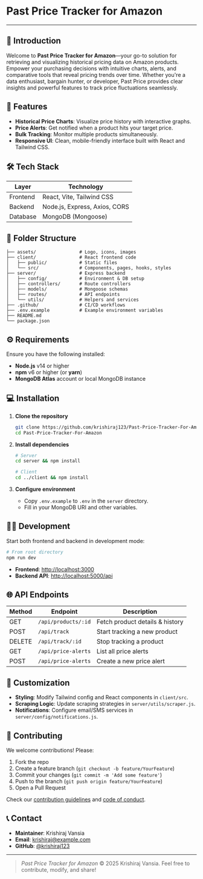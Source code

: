 # Past Price Tracker for Amazon
---

## 📖 Introduction

Welcome to **Past Price Tracker for Amazon**—your go-to solution for retrieving and visualizing historical pricing data on Amazon products. Empower your purchasing decisions with intuitive charts, alerts, and comparative tools that reveal pricing trends over time. Whether you're a data enthusiast, bargain hunter, or developer, Past Price provides clear insights and powerful features to track price fluctuations seamlessly.

## 🚀 Features

* **Historical Price Charts**: Visualize price history with interactive graphs.
* **Price Alerts**: Get notified when a product hits your target price.
* **Bulk Tracking**: Monitor multiple products simultaneously.
* **Responsive UI**: Clean, mobile-friendly interface built with React and Tailwind CSS.

## 🛠️ Tech Stack

| Layer      | Technology                    |
| ---------- | ----------------------------- |
| Frontend   | React, Vite, Tailwind CSS     |
| Backend    | Node.js, Express, Axios, CORS |
| Database   | MongoDB (Mongoose)            | 

## 📂 Folder Structure

```
├── assets/                # Logo, icons, images
├── client/                # React frontend code
│   ├── public/            # Static files
│   └── src/               # Components, pages, hooks, styles
├── server/                # Express backend
│   ├── config/            # Environment & DB setup
│   ├── controllers/       # Route controllers
│   ├── models/            # Mongoose schemas
│   ├── routes/            # API endpoints
│   └── utils/             # Helpers and services
├── .github/               # CI/CD workflows
├── .env.example           # Example environment variables
├── README.md
└── package.json
```

## ⚙️ Requirements

Ensure you have the following installed:

* **Node.js** v14 or higher
* **npm** v6 or higher (or **yarn**)
* **MongoDB Atlas** account or local MongoDB instance

## 💻 Installation

1. **Clone the repository**

   ```bash
   git clone https://github.com/krishiraj123/Past-Price-Tracker-For-Amazon.git
   cd Past-Price-Tracker-For-Amazon
   ```
2. **Install dependencies**

   ```bash
   # Server
   cd server && npm install

   # Client
   cd ../client && npm install
   ```
3. **Configure environment**

   * Copy `.env.example` to `.env` in the `server` directory.
   * Fill in your MongoDB URI and other variables.

## 🏃‍♂️ Development

Start both frontend and backend in development mode:

```bash
# From root directory
npm run dev
```

* **Frontend**: [http://localhost:3000](http://localhost:3000)
* **Backend API**: [http://localhost:5000/api](http://localhost:5000/api)

## 🌐 API Endpoints

| Method | Endpoint            | Description                     |
| ------ | ------------------- | ------------------------------- |
| GET    | `/api/products/:id` | Fetch product details & history |
| POST   | `/api/track`        | Start tracking a new product    |
| DELETE | `/api/track/:id`    | Stop tracking a product         |
| GET    | `/api/price-alerts` | List all price alerts           |
| POST   | `/api/price-alerts` | Create a new price alert        |

## 🎨 Customization

* **Styling**: Modify Tailwind config and React components in `client/src`.
* **Scraping Logic**: Update scraping strategies in `server/utils/scraper.js`.
* **Notifications**: Configure email/SMS services in `server/config/notifications.js`.

## 🤝 Contributing

We welcome contributions! Please:

1. Fork the repo
2. Create a feature branch (`git checkout -b feature/YourFeature`)
3. Commit your changes (`git commit -m 'Add some feature'`)
4. Push to the branch (`git push origin feature/YourFeature`)
5. Open a Pull Request

Check our [contribution guidelines](CONTRIBUTING.md) and [code of conduct](CODE_OF_CONDUCT.md).

## 📞 Contact

* **Maintainer**: Krishiraj Vansia
* **Email**: [krishiraj@example.com](mailto:krishiraj@example.com)
* **GitHub**: [@krishiraj123](https://github.com/krishiraj123)

---

> *Past Price Tracker for Amazon* © 2025 Krishiraj Vansia. Feel free to contribute, modify, and share!
